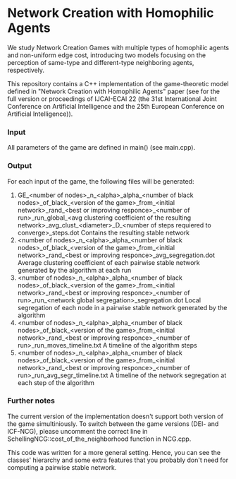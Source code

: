 # Network Creation with Homophilic Agents
We study Network Creation Games with multiple types of homophilic agents and non-uniform edge cost, introducing two models focusing on the perception of same-type
and different-type neighboring agents, respectively.

This repository contains a C++ implementation of the game-theoretic model defined in "Network Creation with Homophilic Agents" paper (see  for the full version or proceedings
of IJCAI-ECAI 22 (the 31st International Joint Conference on Artificial Intelligence and the 25th European Conference on Artificial Intelligence)).

### Input
All parameters of the game are defined in main() (see main.cpp). 

### Output 
For each input of the game, the following files will be generated:
  1. GE\_\<number of nodes>\_n\_\<alpha>\_alpha\_\<number of black nodes>\_of\_black\_\<version of the game>\_from\_\<initial network>\_rand\_\<best or improving responce\>\_\<number of run\>\_run\_global\_\<avg clustering coefficient of the resulting network\>\_avg\_clust\_\<diameter\>\_D\_\<number of steps requiered to converge\>\_steps.dot
    Contains the resulting stable network
  2. \<number of nodes\>\_n\_\<alpha\>\_alpha\_\<number of black nodes>\_of\_black\_\<version of the game\>\_from\_\<initial network>\_rand\_\<best or improving responce\>\_avg\_segregation.dot 
    Average clustering coefficient of each pairwise stable network generated by the algorithm at each run
  3. \<number of nodes\>\_n\_\<alpha\>\_alpha\_\<number of black nodes>\_of\_black\_\<version of the game\>\_from\_\<initial network>\_rand\_\<best or improving responce>\_\<number of run\>\_run\_\<network global segregation\>\_segregation.dot
    Local segregation of each node in a pairwise stable network generated by the algorithm
  4. \<number of nodes\>\_n\_\<alpha\>\_alpha\_\<number of black nodes>\_of\_black\_\<version of the game\>\_from\_\<initial network>\_rand\_\<best or improving responce>\_\<number of run\>\_run\_moves\_timeline.txt 
    A timeline of the algorithm steps
  5. \<number of nodes\>\_n\_\<alpha\>\_alpha\_\<number of black nodes>\_of\_black\_\<version of the game\>\_from\_\<initial network>\_rand\_\<best or improving responce>\_\<number of run\>\_run\_avg\_segr\_timeline.txt 
    A timeline of the network segregation at each step of the algorithm

### Further notes
The current version of the implementation doesn't support both version of the game simultiniously.
To switch between the game versions (DEI- and ICF-NCG), please uncomment the correct line in SchellingNCG::cost_of_the_neighborhood function in NCG.cpp.

This code was written for a more general setting. Hence, you can see the classes' hierarchy and some extra features that you probably don't need for computing a pairwise stable network.
